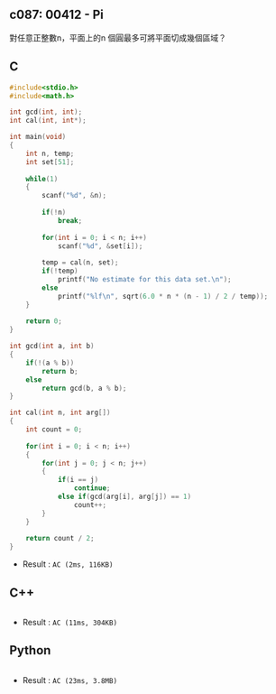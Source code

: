 ## c087: 00412 - Pi
對任意正整數n，平面上的n 個圓最多可將平面切成幾個區域？

## C
```C
#include<stdio.h>
#include<math.h>

int gcd(int, int);
int cal(int, int*);

int main(void)
{
	int n, temp;
	int set[51];
	
	while(1)
	{
		scanf("%d", &n);
		
		if(!n)
			break;
		
		for(int i = 0; i < n; i++)
			scanf("%d", &set[i]);
		
		temp = cal(n, set);
		if(!temp)
			printf("No estimate for this data set.\n");
		else
			printf("%lf\n", sqrt(6.0 * n * (n - 1) / 2 / temp));
	}
	
	return 0;
}

int gcd(int a, int b)
{
	if(!(a % b))
		return b;
	else
		return gcd(b, a % b);
}

int cal(int n, int arg[])
{
	int count = 0;
	
	for(int i = 0; i < n; i++)
	{
		for(int j = 0; j < n; j++)
		{
			if(i == j)
				continue;
			else if(gcd(arg[i], arg[j]) == 1)
				count++;
		}
	}
	
	return count / 2;
}
```
 * Result : `AC (2ms, 116KB)`

## C++
```C++

```
 * Result : `AC (11ms, 304KB)`

## Python
```python

```
 * Result : `AC (23ms, 3.8MB)`
